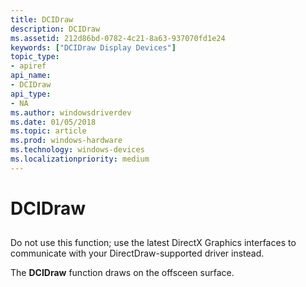 ```yaml
---
title: DCIDraw
description: DCIDraw
ms.assetid: 212d86bd-0782-4c21-8a63-937070fd1e24
keywords: ["DCIDraw Display Devices"]
topic_type:
- apiref
api_name:
- DCIDraw
api_type:
- NA
ms.author: windowsdriverdev
ms.date: 01/05/2018
ms.topic: article
ms.prod: windows-hardware
ms.technology: windows-devices
ms.localizationpriority: medium
---
```


# DCIDraw


## <span id="ddk_dcidraw_gg"></span><span id="DDK_DCIDRAW_GG"></span>


Do not use this function; use the latest DirectX Graphics interfaces to communicate with your DirectDraw-supported driver instead.

The **DCIDraw** function draws on the offsceen surface.

 

 





